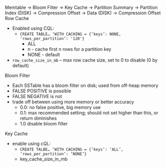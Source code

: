 Memtable -> Bloom Filter -> Key Cache -> Partition Summary -> Partition Index (DISK) -> Compression Offset -> Data (DISK)
                                      -> Compression Offset
Row Cache
* Enabled using CQL:
  * `CREATE TABLE… ‘WITH CACHING = {‘keys’: NONE, ‘rows_per_partition’: '120'}`
    * ALL
    * n - cache first n rows for a partition key
    * NONE - default
* `row_cache_size_in_mb` – max row cache size, set to 0 to disable (0 by default)

Bloom Filter
* Each SSTable has a bloom filter on disk; used from off-heap memory
* FALSE POSITIVE is possible
* FALSE NEGATIVE is not
* trade off between using more memory or better accuracy
  * 0.0: no false positive, big memory use
  * 0.1: max recommended setting; should not set higher than this, or return diminishes
  * 1.0 disable bloom filter

Key Cache
* enable using cQL:
  * `CREATE TALBE… ‘WITH CACHING = {‘keys’: ‘ALL’, ‘rows_per_partition’: ‘NONE’}`
  * key_cache_size_in_mb
